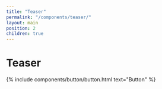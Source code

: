 ```yaml
---
title: "Teaser"
permalink: "/components/teaser/"
layout: main
position: 2
children: true
---
```


<h1>Teaser</h1>
{% include components/button/button.html text="Button" %}